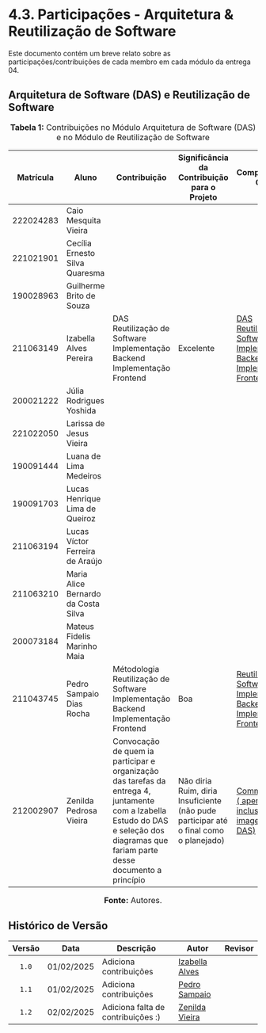 # 4.3. Participações - Arquitetura & Reutilização de Software

Este documento contém um breve relato sobre as participações/contribuições de cada membro em cada módulo da entrega 04.


## Arquitetura de Software (DAS) e Reutilização de Software

<div align="center">
    <font size="3">
        <p style="text-align: center"><b>Tabela 1:</b> Contribuições no Módulo Arquitetura de Software (DAS) e no Módulo de Reutilização de Software</p>
    </font>
</div>

| Matrícula   | Aluno                                      | Contribuição | Significância da Contribuição para o Projeto | Comprobatórios Claros |
| ----------- | ------------------------------------------ | ------------ | -------------------------------------------- | --------------------- |
| 222024283   | Caio Mesquita Vieira                       |              |                                              |                       |
| 221021901   | Cecília Ernesto Silva Quaresma             |              |                                              |                       |
| 190028963   | Guilherme Brito de Souza                   |              |                                              |                       |
| 211063149   | Izabella Alves Pereira                     |  DAS <br> Reutilização de Software <br> Implementação Backend <br> Implementação Frontend                              |       Excelente                | [DAS](https://unbarqdsw2024-2.github.io/2024.2_G10_Recomendacao_Entrega_04/#/ArquiteturaReutilizacao/4.1.DAS) <br> [Reutilização de Software](https://unbarqdsw2024-2.github.io/2024.2_G10_Recomendacao_Entrega_04/#/ArquiteturaReutilizacao/4.2.ReutilizacaoDeSoftware) <br> [Implementação Backend](https://github.com/UnBArqDsw2024-2/2024.2_G10_Recomendacao_Entrega_04/commit/3500dc3474ceff6aa155d38e674483e51c6c9e36) <br> [Implementação Frontend](https://github.com/UnBArqDsw2024-2/2024.2_G10_Recomendacao_Entrega_04/commit/ba9179270b883bb1868a67cf7e336f664882cdb8)|
| 200021222   | Júlia Rodrigues Yoshida                    |              |                                              |                       |
| 221022050   | Larissa de Jesus Vieira                    |              |                                              |                       |
| 190091444   | Luana de Lima Medeiros                     |              |                                              |                       |
| 190091703   | Lucas Henrique Lima de Queiroz             |              |                                              |                       |
| 211063194   | Lucas Víctor Ferreira de Araújo            |              |                                              |                       |
| 211063210   | Maria Alice Bernardo da Costa Silva        |              |                                              |                       |
| 200073184   | Mateus Fidelis Marinho Maia                |              |                                              |                       |
| 211043745   | Pedro Sampaio Dias Rocha                   | Métodologia Reutilização de Software <br> Implementação Backend <br> Implementação Frontend | Boa | [Reutilização de Software](https://github.com/UnBArqDsw2024-2/2024.2_G10_Recomendacao_Entrega_04/commit/e7274b76ad54303862f35ffe0b1945fe0ab9e72b) <br> [Implementação Backend](https://github.com/UnBArqDsw2024-2/2024.2_G10_Recomendacao_Entrega_04/pull/3/commits/dd2bba4a000701a9ef94d3b2c67b484d86b2dabd) <br> [Implementação Frontend](https://github.com/UnBArqDsw2024-2/2024.2_G10_Recomendacao_Entrega_04/pull/3/commits/54ca2d9cb2797e516ac50c8ab3ab655e2318a2ab) <br> |
| 212002907   | Zenilda Pedrosa Vieira                     |   Convocação de quem ia participar e organização das tarefas da entrega 4, juntamente com a Izabella <br> Estudo do DAS e seleção dos diagramas que fariam parte desse documento a princípio           |   Não diria Ruim, diria Insuficiente (não pude participar até o final como o planejado)       |  [Commits <br>( apenas inclusão das imagens no DAS)](https://github.com/UnBArqDsw2024-2/2024.2_G10_Recomendacao_Entrega_04/commits/main/?author=ZenildaVieira)                     |


<div align="center">
    <font size="3">
        <p style="text-align: center"><b>Fonte:</b> Autores.</p>
    </font>
</div>


## Histórico de Versão

| Versão | Data | Descrição | Autor | Revisor |
| :----: | ---- | --------- | ----- | ------- |
| `1.0`  |01/02/2025| Adiciona contribuições | [Izabella Alves](https://github.com/izabellaalves) |  |
| `1.1`  |01/02/2025| Adiciona contribuições | [Pedro Sampaio](https://github.com/PedroSampaioDias) |  |
| `1.2`  |02/02/2025| Adiciona falta de contribuições :)| [Zenilda Vieira](https://github.com/zenildavieira) |  |